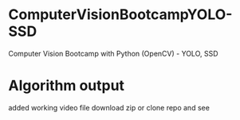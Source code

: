 # ComputerVisionBootcampYOLO-SSD
Computer Vision Bootcamp with Python (OpenCV) - YOLO, SSD

# Algorithm output

added working video file download zip or clone repo and see